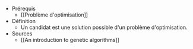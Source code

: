 - Prérequis
	- [[Problème d'optimisation]]
- Définition
	- Un candidat est une solution possible d'un problème d'optimisation.
- Sources
	- [[An introduction to genetic algorithms]]
